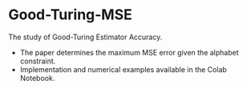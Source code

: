 # Good-Turing-MSE

The study of Good-Turing Estimator Accuracy.

- The paper determines the maximum MSE error given the alphabet constraint. 
- Implementation and numerical examples available in the Colab Notebook.
